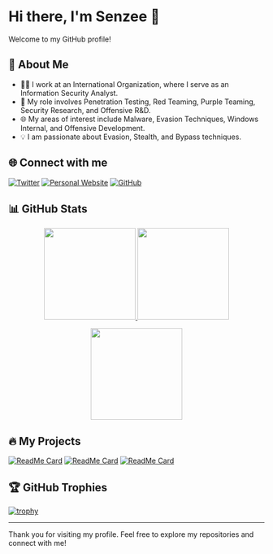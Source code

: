 # Hi there, I'm Senzee 👋

Welcome to my GitHub profile!

## 🚀 About Me

- 👨‍💼 I work at an International Organization, where I serve as an Information Security Analyst.
- 🏢 My role involves Penetration Testing, Red Teaming, Purple Teaming, Security Research, and Offensive R&D.
- 🌐 My areas of interest include Malware, Evasion Techniques, Windows Internal, and Offensive Development.
- 💡 I am passionate about Evasion, Stealth, and Bypass techniques.

## 🌐 Connect with me

[![Twitter](https://img.shields.io/badge/-Twitter-blue?style=flat-square&logo=twitter&logoColor=white)](https://twitter.com/senzee1984)
[![Personal Website](https://img.shields.io/badge/-Website-blue?style=flat-square&logo=google-chrome&logoColor=white)](https://winslow1984.com)
[![GitHub](https://img.shields.io/badge/-GitHub-gray?style=flat-square&logo=github&logoColor=white)](https://github.com/senzee1984)

## 📊 GitHub Stats


<p align="center">
  <a href="https://github.com/Adityakanoi2001">
    <img height="180em" src="https://github-readme-stats-eight-theta.vercel.app/api?username=senzee1984&show_icons=true&theme=algolia&include_all_commits=true&count_private=true"/>
  </a>
  <a href="https://github.com/Adityakanoi2001">
    <img height="180em" src="https://github-readme-stats-eight-theta.vercel.app/api/top-langs/?username=senzee1984&layout=compact&langs_count=8&theme=algolia"/>
  </a>
</p>

<p align="center">
  <img height="180em" src="https://github-readme-streak-stats.herokuapp.com/?user=senzee1984&theme=dark&hide_border=true"/>
</p>

## 🔥 My Projects


[![ReadMe Card](https://github-readme-stats.vercel.app/api/pin/?username=senzee1984&repo=InflativeLoading)](https://github.com/senzee1984/InflativeLoading)
[![ReadMe Card](https://github-readme-stats.vercel.app/api/pin/?username=senzee1984&repo=MutationGate)](https://github.com/senzee1984/MutationGate)
[![ReadMe Card](https://github-readme-stats.vercel.app/api/pin/?username=senzee1984&repo=micr0_shell)](https://github.com/senzee1984/micr0_shell)


## 🏆 GitHub Trophies

[![trophy](https://github-profile-trophy.vercel.app/?username=senzee1984&theme=onedark)](https://github.com/ryo-ma/github-profile-trophy)

---

Thank you for visiting my profile. Feel free to explore my repositories and connect with me!

